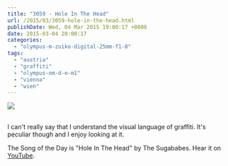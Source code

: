 ```yaml
---
title: "3059 - Hole In The Head"
url: /2015/03/3059-hole-in-the-head.html
publishDate: Wed, 04 Mar 2015 19:00:17 +0000
date: 2015-03-04 20:00:17
categories: 
  - "olympus-m-zuiko-digital-25mm-f1-8"
tags: 
  - "austria"
  - "graffiti"
  - "olympus-om-d-e-m1"
  - "vienna"
  - "wien"
---
```

<div class="container">
<div class="center"><a target="_blank" href="https://d25zfm9zpd7gm5.cloudfront.net/1200x1200/2015/20150218_163638_lr.jpg"><img src="https://d25zfm9zpd7gm5.cloudfront.net/0600x0600/2015/20150218_163638_lr.jpg" /></a></div>
</div>
<br />

I can't really say that I understand the visual language of graffiti. It's peculiar though and I enjoy looking at it.

The Song of the Day is "Hole In The Head" by The Sugababes. Hear it on <a href="https://www.youtube.com/watch?v=rn1qHqCQUJk" target="_blank">YouTube</a>.
